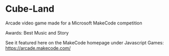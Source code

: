 # Cube-Land
Arcade video game made for a Microsoft MakeCode competition

Awards: Best Music and Story

See it featured here on the MakeCode homepage under Javascript Games: https://arcade.makecode.com/
